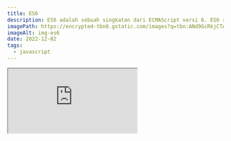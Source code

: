 ```yaml
---
title: ES6
description: ES6 adalah sebuah singkatan dari ECMAScript versi 6. ES6 release pada tahun 2015, jadi ES6 sama ES 2015 sama aja ya. Lalu apa itu ECMAScript? ECMAScript adalah sebuah standarisasi scripting language (Javascript) yang dibuat oleh European Computer Manufacturers Association (ECMA). Bahasa gampangnya ECMAScript itu standarnya, Javascript itu implementasinya.
imagePath: https://encrypted-tbn0.gstatic.com/images?q=tbn:ANd9GcRkjCTAVsQnRstUnjhqshLmk3qj9B52X5EJz730on0Z5GLW9ujK5UAcxzjTl88l6MpkTxc&usqp=CAU
imageAlt: img-es6
date: 2022-12-02
tags:
  - javascript
---
```


<iframe src="https://stackblitz.com/edit/js-3gvcey?embed=1&file=index.js" class="w-full h-80" />

```

```
